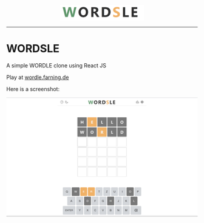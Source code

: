 <!-- Logo -->
<p align="center">
  <img width="220" src="public/title_image.png">
</p>

---

# WORDSLE

A simple WORDLE clone using React JS

Play at [wordle.farning.de](https://wordle.farning.de/)

Here is a screenshot:

![Screenshot](public/screenshot.png "Screenshot")